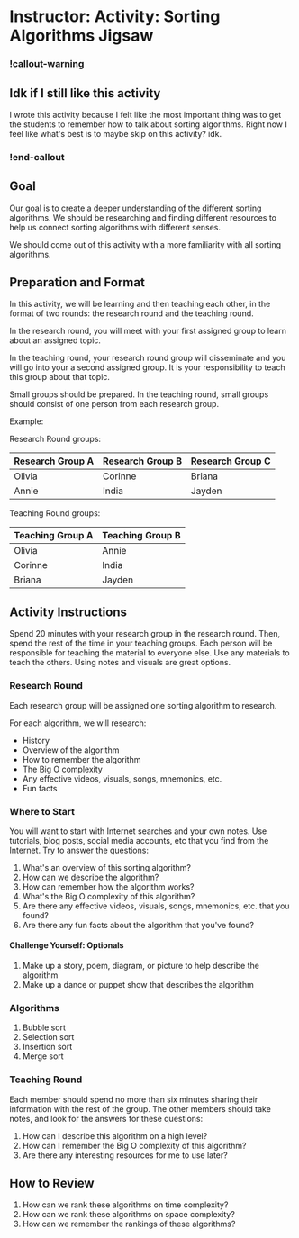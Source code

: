 # Instructor: Activity: Sorting Algorithms Jigsaw

### !callout-warning

## Idk if I still like this activity

I wrote this activity because I felt like the most important thing was to get the students to remember how to talk about sorting algorithms. Right now I feel like what's best is to maybe skip on this activity? idk.

### !end-callout

## Goal

Our goal is to create a deeper understanding of the different sorting algorithms. We should be researching and finding different resources to help us connect sorting algorithms with different senses.

We should come out of this activity with a more familiarity with all sorting algorithms.

## Preparation and Format

In this activity, we will be learning and then teaching each other, in the format of two rounds: the research round and the teaching round.

In the research round, you will meet with your first assigned group to learn about an assigned topic.

In the teaching round, your research round group will disseminate and you will go into your a second assigned group. It is your responsibility to teach this group about that topic.

Small groups should be prepared. In the teaching round, small groups should consist of one person from each research group.

Example:

Research Round groups:

| Research Group A | Research Group B | Research Group C |
| ---------------- | ---------------- | ---------------- |
| Olivia           | Corinne          | Briana           |
| Annie            | India            | Jayden           |

Teaching Round groups:

| Teaching Group A | Teaching Group B |
| ---------------- | ---------------- |
| Olivia           | Annie            |
| Corinne          | India            |
| Briana           | Jayden           |

## Activity Instructions

Spend 20 minutes with your research group in the research round. Then, spend the rest of the time in your teaching groups. Each person will be responsible for teaching the material to everyone else. Use any materials to teach the others. Using notes and visuals are great options.

### Research Round

Each research group will be assigned one sorting algorithm to research.

For each algorithm, we will research:

- History
- Overview of the algorithm
- How to remember the algorithm
- The Big O complexity
- Any effective videos, visuals, songs, mnemonics, etc.
- Fun facts

### Where to Start

You will want to start with Internet searches and your own notes. Use tutorials, blog posts, social media accounts, etc that you find from the Internet. Try to answer the questions:

1. What's an overview of this sorting algorithm?
1. How can we describe the algorithm?
1. How can remember how the algorithm works?
1. What's the Big O complexity of this algorithm?
1. Are there any effective videos, visuals, songs, mnemonics, etc. that you found?
1. Are there any fun facts about the algorithm that you've found?

#### Challenge Yourself: Optionals

1. Make up a story, poem, diagram, or picture to help describe the algorithm
1. Make up a dance or puppet show that describes the algorithm

### Algorithms

1. Bubble sort
1. Selection sort
1. Insertion sort
1. Merge sort

### Teaching Round

Each member should spend no more than six minutes sharing their information with the rest of the group. The other members should take notes, and look for the answers for these questions:

1. How can I describe this algorithm on a high level?
1. How can I remember the Big O complexity of this algorithm?
1. Are there any interesting resources for me to use later?

## How to Review

1. How can we rank these algorithms on time complexity?
1. How can we rank these algorithms on space complexity?
1. How can we remember the rankings of these algorithms?
